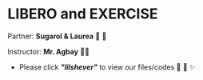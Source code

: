 # LIBERO and EXERCISE

Partner: **Sugarol & Laurea** :adult: :man:

Instructor: **Mr. Agbay** :teacher:

- Please click ***"lilshever"*** to view our files/codes :confetti_ball:
:tada: :sparkles:
